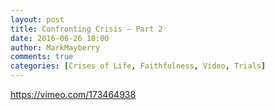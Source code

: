 ```yaml
---
layout: post
title: Confronting Crisis – Part 2
date: 2016-06-26 18:00
author: MarkMayberry
comments: true
categories: [Crises of Life, Faithfulness, Video, Trials]
---
```

https://vimeo.com/173464938
